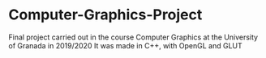 # Computer-Graphics-Project
Final project carried out in the course Computer Graphics at the University of Granada in 2019/2020
It was made in C++, with OpenGL and GLUT
